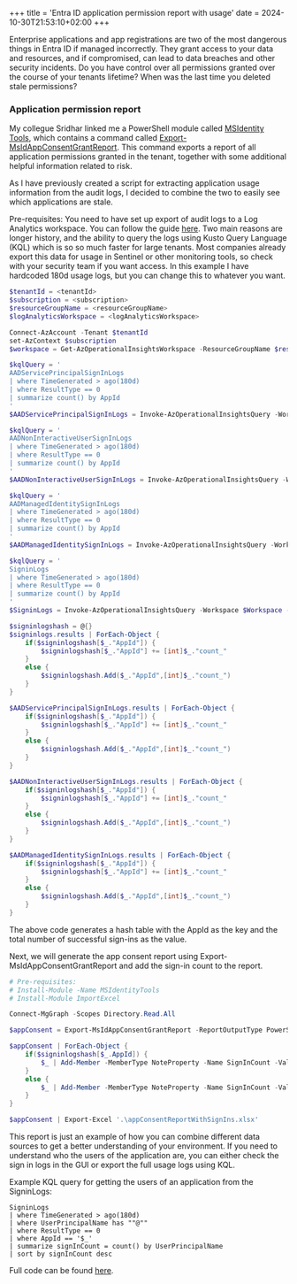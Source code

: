 +++
title = 'Entra ID application permission report with usage'
date = 2024-10-30T21:53:10+02:00
+++

Enterprise applications and app registrations are two of the most dangerous things in Entra ID if managed incorrectly. They grant access to your data and resources, and if compromised, can lead to data breaches and other security incidents. Do you have control over all permissions granted over the course of your tenants lifetime? When was the last time you deleted stale permissions?

### Application permission report

My collegue Sridhar linked me a PowerShell module called [MSIdentity Tools](https://azuread.github.io/MSIdentityTools/), which contains a command called [Export-MsIdAppConsentGrantReport](https://azuread.github.io/MSIdentityTools/commands/Export-MsIdAppConsentGrantReport/). This command exports a report of all application permissions granted in the tenant, together with some additional helpful information related to risk.

As I have previously created a script for extracting application usage information from the audit logs, I decided to combine the two to easily see which applications are stale.

Pre-requisites: You need to have set up export of audit logs to a Log Analytics workspace. You can follow the guide [here](https://learn.microsoft.com/en-us/entra/identity/monitoring-health/howto-integrate-activity-logs-with-azure-monitor-logs#send-logs-to-azure-monitor). Two main reasons are longer history, and the ability to query the logs using Kusto Query Language (KQL) which is so so much faster for large tenants. Most companies already export this data for usage in Sentinel or other monitoring tools, so check with your security team if you want access. In this example I have hardcoded 180d usage logs, but you can change this to whatever you want.

```PowerShell
$tenantId = <tenantId>
$subscription = <subscription>
$resourceGroupName = <resourceGroupName>
$logAnalyticsWorkspace = <logAnalyticsWorkspace>

Connect-AzAccount -Tenant $tenantId
set-AzContext $subscription
$workspace = Get-AzOperationalInsightsWorkspace -ResourceGroupName $resourceGroupName -Name $logAnalyticsWorkspace

$kqlQuery = '
AADServicePrincipalSignInLogs
| where TimeGenerated > ago(180d)
| where ResultType == 0
| summarize count() by AppId
'
$AADServicePrincipalSignInLogs = Invoke-AzOperationalInsightsQuery -Workspace $Workspace -Query $kqlQuery

$kqlQuery = '
AADNonInteractiveUserSignInLogs
| where TimeGenerated > ago(180d)
| where ResultType == 0
| summarize count() by AppId
'
$AADNonInteractiveUserSignInLogs = Invoke-AzOperationalInsightsQuery -Workspace $Workspace -Query $kqlQuery

$kqlQuery = '
AADManagedIdentitySignInLogs
| where TimeGenerated > ago(180d)
| where ResultType == 0
| summarize count() by AppId
'
$AADManagedIdentitySignInLogs = Invoke-AzOperationalInsightsQuery -Workspace $Workspace -Query $kqlQuery

$kqlQuery = '
SigninLogs
| where TimeGenerated > ago(180d)
| where ResultType == 0
| summarize count() by AppId
'
$SigninLogs = Invoke-AzOperationalInsightsQuery -Workspace $Workspace -Query $kqlQuery

$signinlogshash = @{}
$signinlogs.results | ForEach-Object {
    if($signinlogshash[$_."AppId"]) {
        $signinlogshash[$_."AppId"] += [int]$_."count_"
    }
    else {
        $signinlogshash.Add($_."AppId",[int]$_."count_")
    }
}

$AADServicePrincipalSignInLogs.results | ForEach-Object {
    if($signinlogshash[$_."AppId"]) {
        $signinlogshash[$_."AppId"] += [int]$_."count_"
    }
    else {
        $signinlogshash.Add($_."AppId",[int]$_."count_")
    }
}

$AADNonInteractiveUserSignInLogs.results | ForEach-Object {
    if($signinlogshash[$_."AppId"]) {
        $signinlogshash[$_."AppId"] += [int]$_."count_"
    }
    else {
        $signinlogshash.Add($_."AppId",[int]$_."count_")
    }
}

$AADManagedIdentitySignInLogs.results | ForEach-Object {
    if($signinlogshash[$_."AppId"]) {
        $signinlogshash[$_."AppId"] += [int]$_."count_"
    }
    else {
        $signinlogshash.Add($_."AppId",[int]$_."count_")
    }
}
```

The above code generates a hash table with the AppId as the key and the total number of successful sign-ins as the value.

Next, we will generate the app consent report using Export-MsIdAppConsentGrantReport and add the sign-in count to the report.

```PowerShell
# Pre-requisites:
# Install-Module -Name MSIdentityTools
# Install-Module ImportExcel

Connect-MgGraph -Scopes Directory.Read.All

$appConsent = Export-MsIdAppConsentGrantReport -ReportOutputType PowerShellObjects

$appConsent | ForEach-Object {
    if($signinlogshash[$_.AppId]) {
        $_ | Add-Member -MemberType NoteProperty -Name SignInCount -Value $signinlogshash[$_.AppId]
    }
    else {
        $_ | Add-Member -MemberType NoteProperty -Name SignInCount -Value 0
    }
}

$appConsent | Export-Excel '.\appConsentReportWithSignIns.xlsx'
```

This report is just an example of how you can combine different data sources to get a better understanding of your environment. If you need to understand who the users of the application are, you can either check the sign in logs in the GUI or export the full usage logs using KQL.

Example KQL query for getting the users of an application from the SigninLogs:

```KQL
SigninLogs
| where TimeGenerated > ago(180d)
| where UserPrincipalName has ""@""
| where ResultType == 0
| where AppId == '$_'
| summarize signInCount = count() by UserPrincipalName
| sort by signInCount desc
```

Full code can be found [here](https://github.com/JrndD/Nifty-scripts-for-Entra-ID-and-Microsoft-365/blob/main/applicationConsentWith180dSignIns.ps1).